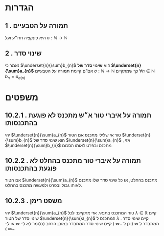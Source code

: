 
 
# הגדרות 
 
## 1 . תמורה על הטבעיים 
 היא פונקציה חח״ע ועל $\sigma:\mathbb{N}\rightarrow\mathbb{N}$ 
 
## 2 . שינוי סדר 
 נאמר כי $\underset{n}{\sum}b_{n}$ הוא **שינוי סדר של $\underset{n}{\sum}a_{n}$** אם“ם קיימת תמורה על הטבעיים $\sigma:\mathbb{N}\rightarrow\mathbb{N}$ כך שמתקיים $\forall n\in\mathbb{N}\,b_{n}=a_{\sigma\left(n\right)}$ 
 
# משפטים 
 
## 10.2.1 . תמורה על איברי טור א״ש מתכנס לא פוגעת בהתכנסותו 
 יהי $\underset{n}{\sum}a_{n}$ טור אי שלילי מתכנס 
 אם הטור $\underset{n}{\sum}b_{n}$ הוא שינוי סדר של $\underset{n}{\sum}a_{n}$ , אזי $\underset{n}{\sum}b_{n}$ מתכנס ובפרט לאותו הסכום 
 
## 10.2.2 . תמורה על איברי טור מתכנס בהחלט לא פוגעת בהתכנסותו 
 אם הטור  $\underset{n}{\sum}a_{n}$ מתכנס בהחלט, אז כל שינוי סדר שלו מתכנס לאותו גבול ובפרט ולמעשה מתכנס בהחלט. 
 
##  10.2.3 . משפט רימן 
 יהי $\underset{n}{\sum}a_{n}$ טור המתכנס בתנאי. אזי מתקיים: 
 לכל $\lambda\in\mathbb{R}$ קיים שינוי סדר של הטור $\underset{n}{\sum}a_{n}$ המתכנס ל $\lambda$ . 
 קיים שינוי סדר המתבדר ל $\infty$ (וכן ל $-\infty$ ) 
 קיים שינוי סדר המתבדר במובן הרחב (כלומר לא ל- $\infty$ או ל- $-\infty$ ) 

